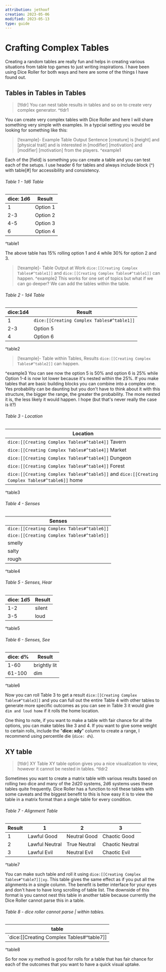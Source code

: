 ```yaml
---
attribution: jethoof
creation: 2023-05-06
modified: 2023-05-13
type: guide
---
```


# Crafting Complex Tables

Creating a random tables are really fun and helps in creating various situations from table top games to just writing inspirations. I have been using Dice Roller for both ways and here are some of the things I have found out.

## Tables in Tables  in Tables 
> [!tldr] 
> You can nest table results in tables and so on to create very complex generator.
^tldr1

You can create very complex tables with Dice Roller and here I will share something very simple with examples. In a typcial setting you would be looking for something like this:


> [!example]- Example Table Output Sentence
> [creature] is [height] and [physical trait] and is interested in [modifier] [motivation] and [modifier] [motivation] from the players. 
^example1

Each of the [field] is something you can create a table and you can test each of the setups. I use header 6 for tables and always include block (^) with table[#] for accessibility and consistency. 
###### Table 1 - 1d6 Table 

| dice: 1d6 | Result   |
| --------- | -------- |
| 1         | Option 1 |
| 2-3       | Option 2 |
| 4-5       | Option 3 |
| 6         | Option 4 |
^table1

The above table has 15% rolling option 1 and 4 while 30% for option 2 and 3. 

> [!example]- Table Output at Work
> `dice:[[Creating Complex Tables#^table1]]` and `dice:[[Creating Complex Tables#^table1]]` can happen.
^example2
This works for one set of topics but what if we can go deeper? We can add the tables within the table.

###### Table 2 - 1d4 Table 

| dice:1d4 | Result                                                 |
| -------- | ------------------------------------------------------ |
| 1        | `dice:[[Creating Complex Tables#^table1]]` |
| 2-3      | Option 5                                               |
| 4        | Option 6                                               |
^table2

> [!example]- Table within Tables, Results
> `dice:[[Creating Complex Tables#^table2]]` can happen. 
> 
^example3
You can see now the option 5 is 50% and option 6 is 25% while Option 1-4 is now lot lower because it's nested within the 25%. If you make tables that are basic building blocks you can combine into a complex one. Yes probability can be daunting but you don't have to think about it with this structure, the bigger the range, the greater the probability. The more nested it is, the less likely it would happen. I hope (but that's never really the case is it?)

###### Table 3 - Location

 | Location                                                                                         |
 | ------------------------------------------------------------------------------------------------ |
 | `dice:[[Creating Complex Tables#^table4]]` Tavern                                                |
 | `dice:[[Creating Complex Tables#^table4]]` Market                                                |
 | `dice:[[Creating Complex Tables#^table4]]` Dungeon                                               |
 | `dice:[[Creating Complex Tables#^table4]]` Forest                                                |
 | `dice:[[Creating Complex Tables#^table5]]`  and  `dice:[[Creating Complex Tables#^table6]]` home |
^table3

###### Table 4 - Senses

| Senses |
| ------ |
| `dice:[[Creating Complex Tables#^table6]]`     |
| `dice:[[Creating Complex Tables#^table5]]`    |
| smelly  |
| salty  |
| rough  |

^table4

###### Table 5 - Senses, Hear

| dice: 1d5 | Result |
| --------- | ------ |
| 1-2       | silent |
| 3-5       | loud   |

^table5

###### Table 6 - Senses, See

| dice: d% | Result       |
| -------- | ------------ |
| 1-60     | brightly lit |
| 61-100   | dim          |

^table6

Now you can roll Table 3 to get a result `dice:[[Creating Complex Tables#^table3]]` and you can full out the entire Table 4 with other tables to generate more specific outcomes as you can see in Table 3 it would give `dim and loud home` if it rolls the home location.

One thing to note, if you want to make a table with fair chance for all the options, you can make tables like 3 and 4. If you want to give some weight to certain rolls, include the "**dice: xdy**" column to create a range, I recommend using percentile die (`dice: d%`). 

## XY table 


> [!tldr] XY Table
> XY table option gives you a nice visualization to view, however it cannot be nested in tables.
^tldr2

Sometimes you want to create a matrix table with various results based on rolling two dice and many of the 2d20 systems, 2d6 systems uses these tables quite frequently. Dice Roller has a function to roll these tables with some caveats and the biggest benefit to this is how easy it is to view the table in a matrix format than a single table for every condition.

######  Table 7 - Alignment Table

| Result | 1              | 2            | 3            |
| ------ | -------------- | ------------ | ------------ |
| 1      | Lawful Good    | Neutral Good | Chaotic Good |
| 2      | Lawful Neutral | True Neutral | Chaotic Neutral              |
| 3      | Lawful Evil    | Neutral Evil | Chaotic Evil |
^table7

You can make such table and roll it using `dice:[[Creating Complex Tables#^table7]]|xy`. This table gives the same effect as if you put all the alignments in a single column. The benefit is better interface for your eyes and don't have to have long scrolling of table list. The downside of this format is you cannot nest this table in another table because currently the Dice Roller cannot parse this in a table.

###### Table 8 - dice roller cannot parse | within tables.

| table                                                     |
| --------------------------------------------------------- |
| `dice:[[Creating Complex Tables#^table7]]|xy` |
^table8

So for now xy method is good for rolls for a table that has fair chance for each of the outcomes that you want to have a quick visual uptake. 